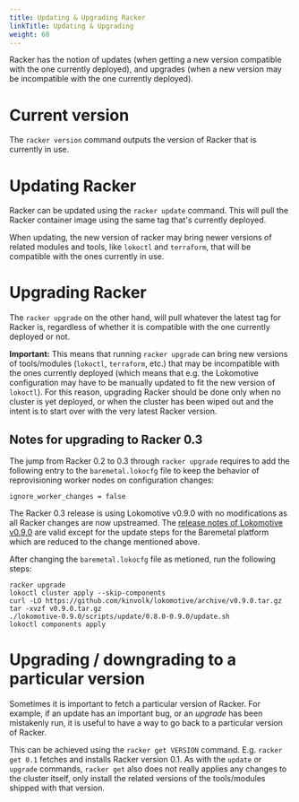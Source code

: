 ```yaml
---
title: Updating & Upgrading Racker
linkTitle: Updating & Upgrading
weight: 60
---
```


Racker has the notion of updates (when getting a new version compatible with the
one currently deployed), and upgrades (when a new version may be incompatible
with the one currently deployed).

# Current version

The `racker version` command outputs the version of Racker that is currently in use.

# Updating Racker

Racker can be updated using the `racker update` command. This will pull the Racker container image using the same tag that's currently deployed.

When updating, the new version of racker may bring newer versions of related modules and tools, like `lokoctl` and `terraform`, that will be compatible with the ones currently in use.

# Upgrading Racker

The `racker upgrade` on the other hand, will pull whatever the latest tag for Racker is, regardless of whether it is compatible with the one currently deployed or not.

**Important:** This means that running `racker upgrade` can bring new versions of tools/modules (`lokoctl`, `terraform`, etc.) that may be incompatible with the ones currently deployed (which means that e.g. the Lokomotive configuration may have to be manually updated to fit the new version of `lokoctl`).
For this reason, upgrading Racker should be done only when no cluster is yet deployed, or when the cluster has been wiped out and the intent is to start over with the very latest Racker version.

## Notes for upgrading to Racker 0.3

The jump from Racker 0.2 to 0.3 through `racker upgrade` requires to add the following entry to the `baremetal.lokocfg` file to keep the behavior of reprovisioning worker nodes on configuration changes:

```
ignore_worker_changes = false
```

The Racker 0.3 release is using Lokomotive v0.9.0 with no modifications as all Racker changes are now upstreamed.
The [release notes of Lokomotive v0.9.0](https://github.com/kinvolk/lokomotive/releases/tag/v0.9.0) are valid except for the update steps for the Baremetal platform which are reduced to the change mentioned above.

After changing the `baremetal.lokocfg` file as metioned, run the following steps:

```
racker upgrade
lokoctl cluster apply --skip-components
curl -LO https://github.com/kinvolk/lokomotive/archive/v0.9.0.tar.gz
tar -xvzf v0.9.0.tar.gz
./lokomotive-0.9.0/scripts/update/0.8.0-0.9.0/update.sh
lokoctl components apply
```

# Upgrading / downgrading to a particular version

Sometimes it is important to fetch a particular version of Racker. For example, if an update has an important bug, or an *upgrade* has been mistakenly run, it is useful to have a way to go back to a particular version of Racker.

This can be achieved using the `racker get VERSION` command. E.g. `racker get 0.1` fetches and installs Racker version 0.1.
As with the `update` or `upgrade` commands, `racker get` also does not really applies any changes to the cluster itself, only install the related versions of the tools/modules shipped with that version.
